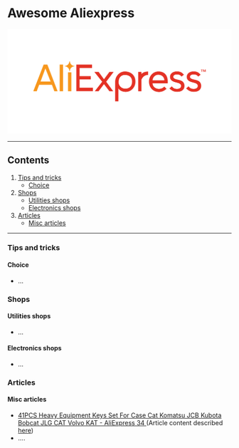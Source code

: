 # Awesome Aliexpress

![alt text](./media/aliexpress-logo.png)

---

## Contents

1. [Tips and tricks](#tips-and-tricks)
	- [Choice](#choice)
2. [Shops](#shops)
	- [Utilities shops](#utilities-shops)
	- [Electronics shops](#electronics-shops)
3. [Articles](#articles)
	- [Misc articles](#misc-articles)

---

### Tips and tricks
#### Choice
* ...

### Shops
#### Utilities shops
* ...
#### Electronics shops
* ...

### Articles
#### Misc articles
* [41PCS Heavy Equipment Keys Set For Case Cat Komatsu JCB Kubota Bobcat JLG CAT Volvo KAT - AliExpress 34
](https://aliexpress.com/item/1005007628014097.html) \(Article content described [here](./resources/heavy-equipment-41-keys-pack.md)\)
* ....